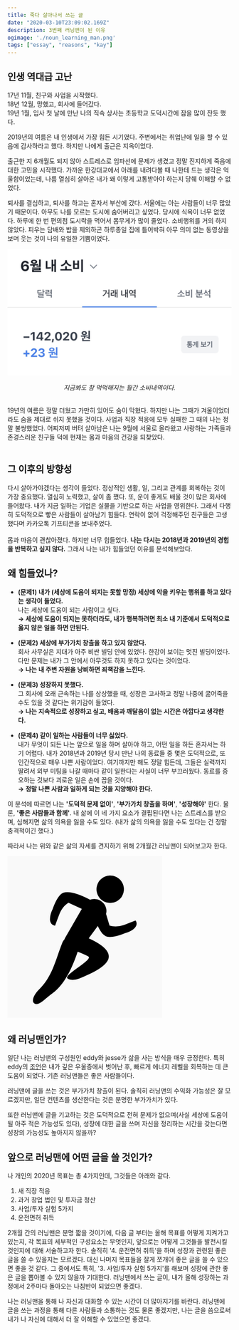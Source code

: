 ```yaml
---
title: 죽다 살아나서 쓰는 글 
date: "2020-03-10T23:09:02.169Z"
description: 3번째 러닝맨이 된 이유
ogimage: './noun_learning_man.png'
tags: ["essay", "reasons", "kay"]
---
```


## 인생 역대급 고난 

17년 11월, 친구와 사업을 시작했다.<br>
18년 12월, 망했고, 회사에 들어갔다.<br>
19년 1월, 입사 첫 날에 만난 나의 직속 상사는 초등학교 도덕시간에 잠을 많이 잔듯 했다.

2019년의 여름은 내 인생에서 가장 힘든 시기였다. 주변에서는 취업난에 일을 할 수 있음에 감사하라고 했다. 하지만 나에게 출근은 지옥이었다.

출근한 지 6개월도 되지 않아 스트레스로 임파선에 문제가 생겼고 정말 진지하게 죽음에 대한 고민을 시작했다. 가까운 한강대교에서 아래를 내려다볼 때 나한테 드는 생각은 억울함이었는데, 나름 열심히 살아온 내가 왜 이렇게 고통받아야 하는지 당췌 이해할 수 없었다.

퇴사를 결심하고, 퇴사를 하고는 혼자서 부산에 갔다. 서울에는 아는 사람들이 너무 많았기 때문이다. 아무도 나를 모르는 도시에 숨어버리고 싶었다. 당시에 식욕이 너무 없었다. 하루에 한 번 편의점 도시락을 먹어서 몸무게가 많이 줄었다. 소비행위를 거의 하지 않았다. 피우는 담배와 밥을 제외하곤 하루종일 집에 틀어박혀 아무 의미 없는 동영상을 보며 웃는 것이 나의 유일한 기쁨이었다.

![3rdlearningman](./toss_JUN.png)<center>
<em>지금봐도 참 먹먹해지는 월간 소비내역이다.</em>
</center>
<br>
19년의 여름은 정말 더웠고 가만히 있어도 숨이 막혔다. 하지만 나는 그때가 겨울이었더라도 숨을 제대로 쉬지 못했을 것이다. 사업과 직장 적응에 모두 실패한 그 때의 나는 정말 불쌍했었다. 어찌저찌 버텨 살아남은 나는 9월에 서울로 올라왔고 사랑하는 가족들과 존경스러운 친구들 덕에 현재는 몸과 마음의 건강을 되찾았다.
<br><br>

## 그 이후의 방향성

다시 살아가야겠다는 생각이 들었다. 정상적인 생활, 일, 그리고 관계를 회복하는 것이 가장 중요했다. 열심히 노력했고, 살이 좀 쪘다. 또, 운이 좋게도 배울 것이 많은 회사에 들어왔다. 내가 지금 일하는 기업은 실물을 기반으로 하는 사업을 영위한다. 그래서 다행히 도덕적으로 빻은 사람들이 살아남기 힘들다. 연락이 없어 걱정해주던 친구들은 고생했다며 카카오톡 기프티콘을 보내주었다.
<br><br>
몸과 마음이 괜찮아졌다. 하지만 너무 힘들었다. <strong>나는 다시는 2018년과 2019년의 경험을 반복하고 싶지 않다.</strong> 그래서 나는 내가 힘들었던 이유를 분석해보았다. 



## 왜 힘들었나?

- **(문제1) 내가 (세상에 도움이 되지는 못할 망정) 세상에 악을 키우는 행위를 하고 있다는 생각이 들었다.<br>**
나는 세상에 도움이 되는 사람이고 싶다.<br>
<strong>&rarr; 세상에 도움이 되지는 못하더라도, 내가 행복하려면 최소 내 기준에서 도덕적으로 옳지 않은 일을 하면 안된다.</strong>

- **(문제2) 세상에 부가가치 창출을 하고 있지 않았다.<br>**
회사 사무실은 지대가 아주 비싼 빌딩 안에 있었다. 한강이 보이는 멋진 빌딩이었다. 다만 문제는 내가 그 안에서 아무것도 하지 못하고 있다는 것이었다.<br>
<strong>&rarr; 나는 내 주변 자원을 낭비하면 죄책감을 느낀다.</strong>

- **(문제3) 성장하지 못했다.<br>**
그 회사에 오래 근속하는 나를 상상했을 때, 성장은 고사하고 정말 나중에 굶어죽을 수도 있을 것 같다는 위기감이 들었다.<br>
<strong>&rarr; 나는 지속적으로 성장하고 싶고, 배움과 깨달음이 없는 시간은 아깝다고 생각한다.</strong>

- **(문제4) 같이 일하는 사람들이 너무 싫었다.<br>**
내가 무엇이 되든 나는 앞으로 일을 하며 살아야 하고, 어떤 일을 하든 혼자서는 하기 어렵다. 내가 2018년과 2019년 당시 만난 나의 동료들 중 몇은 도덕적으로, 또 인간적으로 매우 나쁜 사람이었다. 여기까지만 해도 정말 힘든데, 그들은 실력까지 딸려서 외부 미팅을 나갈 때마다 같이 일한다는 사실이 너무 부끄러웠다. 동료를 증오하는 것보다 괴로운 일은 손에 꼽을 것이다.<br>
<strong>&rarr; 정말 나쁜 사람과 일하게 되는 것을 지양해야 한다.</strong>

이 분석에 따르면 나는 **'도덕적 문제 없이'**, **'부가가치 창출을 하며'**, **'성장해야'** 한다. 물론, **'좋은 사람들과 함께'**. 내 삶에 이 네 가지 요소가 결핍된다면 나는 스트레스를 받으며, 심해지면 삶의 의욕을 잃을 수도 있다. (내가 삶의 의욕을 잃을 수도 있다는 건 정말 충격적이긴 했다.)

따라서 나는 위와 같은 삶의 자세를 견지하기 위해 2개월간 러닝맨이 되어보고자 한다.

![3rdlearningman](./noun_learning_man.png)

## 왜 러닝맨인가?

일단 나는 러닝맨의 구성원인 eddy와 jesse가 삶을 사는 방식을 매우 긍정한다. 특히 eddy의 [조언](https://www.learningman.co/knowyourvalue/)은 내가 깊은 우울증에서 벗어난 후, 빠르게 에너지 레벨을 회복하는 데 큰 도움이 되었다. 기존 러닝맨들은 좋은 사람들이다.

러닝맨에 글을 쓰는 것은 부가가치 창출이 된다. 솔직히 러닝맨의 수익화 가능성은 잘 모르겠지만, 일단 컨텐츠를 생산한다는 것은 분명한 부가가치가 있다.

또한 러닝맨에 글을 기고하는 것은 도덕적으로 전혀 문제가 없으며(사실 세상에 도움이 될 아주 적은 가능성도 있다), 성장에 대한 글을 쓰며 자신을 정리하는 시간을 갖는다면 성장의 가능성도 높아지지 않을까?

## 앞으로 러닝맨에 어떤 글을 쓸 것인가?

나 개인의 2020년 목표는 총 4가지인데, 그것들은 아래와 같다.

1. 새 직장 적응
2. 과거 창업 법인 및 투자금 청산
3. 사업/투자 실험 5가지
4. 운전면허 취득

2개월 간의 러닝맨은 분명 짧을 것이기에, 다음 글 부터는 올해 목표를 어떻게 지켜가고 있는지, 각 목표의 세부적인 구성요소는 무엇인지, 앞으로는 어떻게 그것들을 발전시킬 것인지에 대해 서술하고자 한다. 솔직히 '4. 운전면허 취득'을 하며 성장과 관련된 좋은 글을 쓸 수 있을지는 모르겠다. 대신 나머지 목표들을 잘게 쪼개어 좋은 글을 쓸 수 있으면 좋을 것 같다. 그 중에서도 특히, '3. 사업/투자 실험 5가지'를 해보며 성장에 관한 좋은 글을 뽑아볼 수 있지 않을까 기대한다. 러닝맨에서 쓰는 글이, 내가 올해 성장하는 과정에서 2주마다 돌아오는 나침반이 되었으면 좋겠다.

나는 러닝맨을 통해 나 자신과 대화할 수 있는 시간이 더 많아지기를 바란다. 러닝맨에 글을 쓰는 과정을 통해 다른 사람들과 소통하는 것도 물론 좋겠지만, 나는 글을 씀으로써 내가 나 자신에 대해서 더 잘 이해할 수 있었으면 좋겠다.  

  

